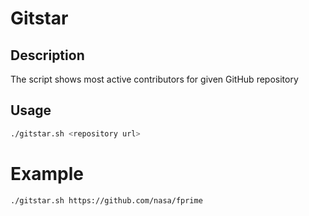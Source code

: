 # Gitstar
## Description
The script shows most active contributors for given GitHub repository

## Usage
```sh
./gitstar.sh <repository url>
```

# Example
```sh
./gitstar.sh https://github.com/nasa/fprime
```

